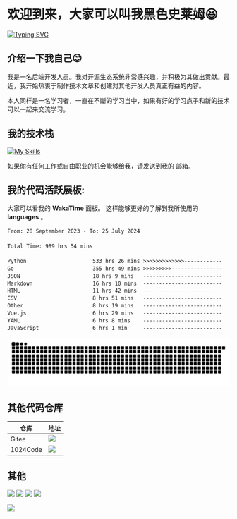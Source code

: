 # 欢迎到来，大家可以叫我黑色史莱姆😆

[![Typing SVG](https://readme-typing-svg.demolab.com?font=Fira+Code&pause=1000&color=95F70B&background=FFBB4F00&random=false&width=435&lines=%E6%88%91%E6%98%AF%E4%B8%80%E5%90%8D%E5%90%8E%E7%AB%AF%E5%BC%80%E5%8F%91%E8%80%85%F0%9F%98%8E;%E4%B8%BB%E8%A6%81%E7%9A%84%E5%BC%80%E5%8F%91%E8%AF%AD%E8%A8%80%E6%98%AFGolang%E5%92%8CPython;%E6%AC%A2%E8%BF%8E%E6%9D%A5%E5%88%B0%E6%88%91%E7%9A%84%E7%A9%BA%E9%97%B4%F0%9F%A5%B0)](https://git.io/typing-svg)

## 介绍一下我自己😊

我是一名后端开发人员。我对开源生态系统非常感兴趣，并积极为其做出贡献。最近，我开始热衷于制作技术文章和创建对其他开发人员真正有益的内容。

本人同样是一名学习者，一直在不断的学习当中，如果有好的学习点子和新的技术可以一起来交流学习。


## 我的技术栈

[![My Skills](https://skillicons.dev/icons?i=javascript,html,vue,css,sass,docker,sqlite,go,mysql,py,django,express,nginx,nodejs,redis,markdown,github,git,linux)](https://skillicons.dev)

如果你有任何工作或自由职业的机会能够给我，请发送到我的 <a href="mailto:3044639452@qq.com">邮箱</a>.

## 我的代码活跃展板: 

大家可以看我的 __WakaTime__ 面板。 这样能够更好的了解到我所使用的 __languages__ 。

<!--START_SECTION:waka-->

```txt
From: 28 September 2023 - To: 25 July 2024

Total Time: 989 hrs 54 mins

Python                     533 hrs 26 mins >>>>>>>>>>>>>------------   53.89 %
Go                         355 hrs 49 mins >>>>>>>>>----------------   35.95 %
JSON                       18 hrs 9 mins   -------------------------   01.83 %
Markdown                   16 hrs 10 mins  -------------------------   01.63 %
HTML                       11 hrs 42 mins  -------------------------   01.18 %
CSV                        8 hrs 51 mins   -------------------------   00.89 %
Other                      8 hrs 19 mins   -------------------------   00.84 %
Vue.js                     6 hrs 29 mins   -------------------------   00.66 %
YAML                       6 hrs 8 mins    -------------------------   00.62 %
JavaScript                 6 hrs 1 min     -------------------------   00.61 %
```

<!--END_SECTION:waka-->

<picture>
  <source media="(prefers-color-scheme: dark)" srcset="https://raw.githubusercontent.com/xiuyusheng/xiuyusheng/output/github-snake-dark.svg">
  <source media="(prefers-color-scheme: light)" srcset="https://raw.githubusercontent.com/xiuyusheng/xiuyusheng/output/github-snake.svg">
  <img alt="github contribution grid snake animation" src="https://raw.githubusercontent.com/xiuyusheng/xiuyusheng/output/github-snake.svg">
</picture>

## 其他代码仓库

|仓库|地址|
|----|----|
|Gitee|<a href="https://gitee.com/xiuyusheng"><img src="https://stats.justsong.cn/api/website/?url=https://gitee.com&style=flat&logo=gitee"/></a>|
|1024Code|<a href="https://1024code.com/~PAIDAXING"><img src="https://stats.justsong.cn/api/website/?url=https://1024code.com/~PAIDAXING&style=flat&logo=data:image/png;base64,UklGRlwBAABXRUJQVlA4WAoAAAAYAAAADwAADwAAQUxQSI8AAAABcFNt27LcfwG8Ajk4/4aPLi10cndnpwYBPAOsOrL9jkeICAJJG88LLAZ/zL2smgGC45wdEBVNW4EwUNbXow1GmqZpJmEohXHc07B4sWelEHDof3K5gZTq/gSQlBt8enuTL17viF+F5aZTbn1zXkBc9X4SHjlgO/rsQEGKYr/mvnSiq26uJ/vXjoFx3sHvAQBWUDggVAAAALABAJ0BKhAAEAACADQlsAJ0MEZCJgAA/uwdf/qgRlc8nHokqcazZc9bL0Q8g7mSXvVPB/arT7fj+NnAf/BV9ODcKv6bmdeH0xL6GL/fc/x+MpYAAEVYSUZKAAAARXhpZgAATU0AKgAAAAgAAYdpAAQAAAABAAAAGgAAAAAAA6ABAAMAAAABAAEAAKACAAQAAAABAAAC0KADAAQAAAABAAAC0AAAAAA="/></a>|

## 其他
<a href="https://github.com/xiuyusheng"><img src="https://stats.justsong.cn/api/github?username=xiuyusheng&theme=dark&lang=zh-CN"/></a>
<a href="https://blog.csdn.net/weixin_63304209?spm=1000.2115.3001.5343"><img src="https://stats.justsong.cn/api/csdn?id=weixin_63304209&theme=dark&lang=zh-CN"/></a>
<a href="https://leetcode.cn/u/bei-bo-liang-yi/"><img src="https://stats.justsong.cn/api/leetcode/?username=bei-bo-liang-yi&cn=true&theme=dark&lang=zh-CN"/></a>
<a href="https://juejin.cn/user/4435878899888782/"><img src="https://stats.justsong.cn/api/juejin?id=4435878899888782&cn=true&theme=dark&lang=zh-CN"/></a>

<img src="https://www.animatedimages.org/data/media/562/animated-line-image-0184.gif" width="1920" height=""></img>

